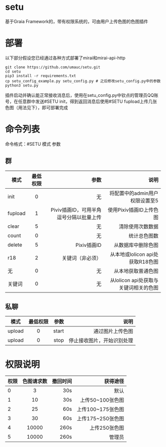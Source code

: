 # setu
基于Graia Framework的，带有权限系统的，可由用户上传色图的色图插件
# 部署
以下部分假设您已经通过各种方式部署了mirai和mirai-api-http
```
git clone https://github.com/umauc/setu.git
cd setu
pip3 install -r requirements.txt
cp setu_config_example.py setu_config.py # 之后修改setu_config.py中的参数
python3 setu.py
```
插件启动并确认能正常接收消息后，使用在setu_config.py中钦点的管理员QQ账号，在任意群中发送#SETU init，得到返回消息后使用#SETU fupload上传几张色图（用法见下），即可部署完成
# 命令列表
命令格式：#SETU 模式 参数
## 群
模式|最低权限|参数|说明
--|:--:|--:|--:
init|0|无|将配置中的admin用户权限设置至5
fupload|1|Piviv插画ID，可用半角逗号分隔以批量上传|使用Pixiv插画ID上传色图
clear|5|无|清除使用次数数据
count|0|无|统计总色图数
delete|5|Pixiv插画ID|从数据库中删除色图
r18|2|关键词（非必须）|从本地或lolicon api处获取R18色图
无|0|无|从本地获取普通色图
关键词|0|无|从lolicon api处获取与关键词相关的色图
## 私聊
模式|最低权限|参数|说明
--|:--:|--:|--:
upload|0|start|通过图片上传色图
upload|0|stop|停止接收图片，开始识别处理
# 权限说明
权限|色图请求数|撤回时间|获得途径
--|:--:|--:|--:
0|3|30s|默认
1|10|30s|上传50~100张色图
2|25|60s|上传100~175张色图
3|30|60s|上传175~250张色图
4|10000|260s|上传250张色图
5|10000|260s|管理员
